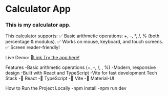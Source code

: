 
# **Calculator App**
### **This is my calculator app.**


This calculator supports:
✅ Basic arithmetic operations: +, -, *, /, % (both percentage & modulus).
✅ Works on mouse, keyboard, and touch screens.
✅ Screen reader-friendly!

Live Demo:
🔗[Link Try the app here!](https://calculator-jd3u.vercel.app/)


Features
-Basic arithmetic operations (+, -, /, , %)
-Modern, responsive design
-Built with React and TypeScript
-Vite for fast development
Tech Stack
-🔹 React
-🔹 TypeScript
-🔹 Vite
-🔹 Material-UI

How to Run the Project Locally
-npm install
-npm run dev
